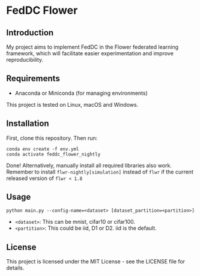 # FedDC Flower

## Introduction
My project aims to implement FedDC in the Flower federated learning framework, which will facilitate easier experimentation and improve reproducibility.

## Requirements
- Anaconda or Miniconda (for managing environments)

This project is tested on Linux, macOS and Windows.

## Installation

First, clone this repository. Then run:

```
conda env create -f env.yml
conda activate feddc_flower_nightly
```

Done!
Alternatively, manually install all required libraries also work. Remember to install `flwr-nightly[simulation]` instead of `flwr` if the current released version of `flwr < 1.8`

## Usage

```
python main.py --config-name=<dataset> [dataset_partition=<partition>]
```

- `<dataset>`: This can be mnist, cifar10 or cifar100.
- `<partition>`: This could be iid, D1 or D2. iid is the default.

## License
This project is licensed under the MIT License - see the LICENSE file for details.
